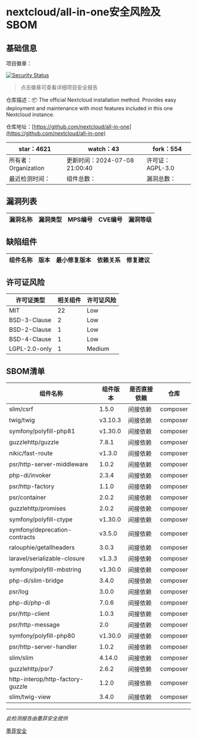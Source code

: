 # nextcloud/all-in-one安全风险及SBOM

## 基础信息

项目徽章：

[![Security Status](https://www.murphysec.com/platform3/v31/badge/1810387735966121984.svg)](https://www.murphysec.com/console/report/1691515638463221760/1810387735966121984)

> 点击徽章可查看详细项目安全报告

仓库描述：📦 The official Nextcloud installation method. Provides easy deployment and maintenance with most features included in this one Nextcloud instance.

仓库地址：[https://github.com/nextcloud/all-in-one](https://github.com/nextcloud/all-in-one)

| star：4621 | watch：43 | fork：554 |
| ----------- | -------------- | ------------ |
| 所有者：Organization | 更新时间：2024-07-08 21:00:40 | 许可证：AGPL-3.0 |
| 最近检测时间： | 组件总数： | 漏洞总数： |




## 漏洞列表

| 漏洞名称 | 漏洞类型 | MPS编号 | CVE编号 | 漏洞等级 |
| ------- | ------ | ------- | ------ | ----- |





## 缺陷组件

| 组件名称 | 版本 | 最小修复版本 | 依赖关系 | 修复建议 |
| -------- | ---- | ------------ | -------- | -------- |





## 许可证风险

| 许可证类型 | 相关组件 | 许可证风险 |
| ---------- | -------- | ---------- |
|MIT|22|Low|
|BSD-3-Clause|2|Low|
|BSD-2-Clause|1|Low|
|BSD-4-Clause|1|Low|
|LGPL-2.0-only|1|Medium|




## SBOM清单

| 组件名称 | 组件版本 | 是否直接依赖 | 仓库 |
| -------- | -------- | ------------ | ---- |
|slim/csrf|1.5.0|间接依赖|composer|
|twig/twig|v3.10.3|间接依赖|composer|
|symfony/polyfill-php81|v1.30.0|间接依赖|composer|
|guzzlehttp/guzzle|7.8.1|间接依赖|composer|
|nikic/fast-route|v1.3.0|间接依赖|composer|
|psr/http-server-middleware|1.0.2|间接依赖|composer|
|php-di/invoker|2.3.4|间接依赖|composer|
|psr/http-factory|1.1.0|间接依赖|composer|
|psr/container|2.0.2|间接依赖|composer|
|guzzlehttp/promises|2.0.2|间接依赖|composer|
|symfony/polyfill-ctype|v1.30.0|间接依赖|composer|
|symfony/deprecation-contracts|v3.5.0|间接依赖|composer|
|ralouphie/getallheaders|3.0.3|间接依赖|composer|
|laravel/serializable-closure|v1.3.3|间接依赖|composer|
|symfony/polyfill-mbstring|v1.30.0|间接依赖|composer|
|php-di/slim-bridge|3.4.0|间接依赖|composer|
|psr/log|3.0.0|间接依赖|composer|
|php-di/php-di|7.0.6|间接依赖|composer|
|psr/http-client|1.0.3|间接依赖|composer|
|psr/http-message|2.0|间接依赖|composer|
|symfony/polyfill-php80|v1.30.0|间接依赖|composer|
|psr/http-server-handler|1.0.2|间接依赖|composer|
|slim/slim|4.14.0|间接依赖|composer|
|guzzlehttp/psr7|2.6.2|间接依赖|composer|
|http-interop/http-factory-guzzle|1.2.0|间接依赖|composer|
|slim/twig-view|3.4.0|间接依赖|composer|


------

*此检测报告由墨菲安全提供*

[墨菲安全](www.murphysec.com)